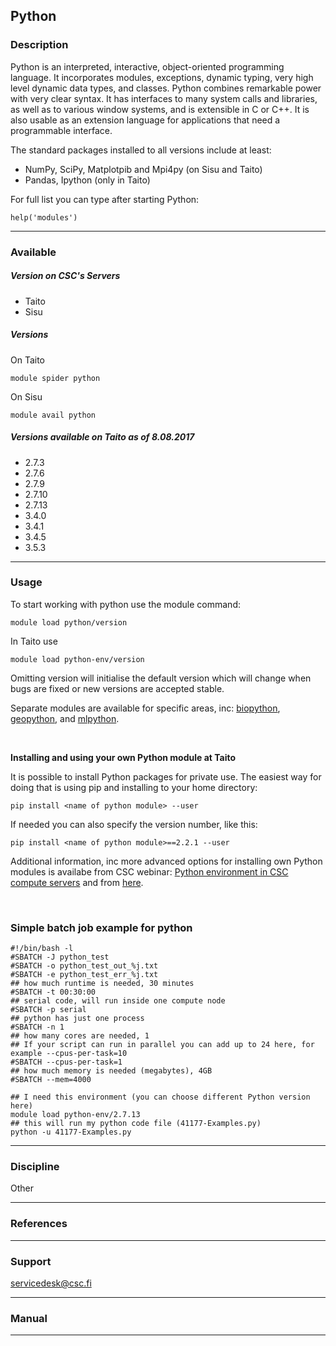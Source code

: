 ## Python

### Description

Python  is an  interpreted,  interactive, object-oriented  programming
language. It  incorporates modules,  exceptions, dynamic  typing, very
high level dynamic data types, and classes. Python combines remarkable
power with very  clear syntax. It has interfaces to  many system calls
and libraries, as well as to various window systems, and is extensible
in  C  or  C++.  It  is  also usable  as  an  extension  language  for
applications that need a programmable interface.

The standard packages installed to all versions include at least:

-   NumPy, SciPy, Matplotpib and Mpi4py (on Sisu and Taito)
-   Pandas, Ipython (only in Taito)

For full list you can type after starting Python:

~~~~ lang-py
help('modules')
~~~~

------------------------------------------------------------------------

### Available

##### Version on CSC's Servers

-   Taito
-   Sisu

##### Versions

On Taito

    module spider python

On Sisu

    module avail python

##### Versions available on Taito as of 8.08.2017

-   2.7.3
-   2.7.6
-   2.7.9
-   2.7.10
-   2.7.13
-   3.4.0
-   3.4.1
-   3.4.5
-   3.5.3

------------------------------------------------------------------------

### Usage

To start working with python use the module command:

    module load python/version

In Taito use

    module load python-env/version

Omitting version will initialise the default version which will change
when bugs are fixed or new versions are accepted stable.

Separate modules  are available for specific  areas, inc: [biopython],
[geopython], and [mlpython].

 

**Installing and using your own Python module at Taito**

It is possible to install Python packages for private use. The easiest
way for doing that is using pip and installing to your home directory:

`pip install <name of python module> --user`

If needed you can also specify the version number, like this:

`pip install <name of python module>==2.2.1 --user`

Additional information,  inc more advanced options  for installing own
Python  modules is  availabe  from CSC  webinar: <span  id="eow-title"
class="watch-title"  dir="ltr" title="Webinar:  Python environment  in
CSC compute  servers">[Python environment in CSC  compute servers] and
</span>from [here].

 

### Simple batch job example for python

    #!/bin/bash -l
    #SBATCH -J python_test
    #SBATCH -o python_test_out_%j.txt
    #SBATCH -e python_test_err_%j.txt
    ## how much runtime is needed, 30 minutes
    #SBATCH -t 00:30:00
    ## serial code, will run inside one compute node
    #SBATCH -p serial
    ## python has just one process
    #SBATCH -n 1
    ## how many cores are needed, 1
    ## If your script can run in parallel you can add up to 24 here, for example --cpus-per-task=10
    #SBATCH --cpus-per-task=1
    ## how much memory is needed (megabytes), 4GB
    #SBATCH --mem=4000

    ## I need this environment (you can choose different Python version here)
    module load python-env/2.7.13
    ## this will run my python code file (41177-Examples.py)
    python -u 41177-Examples.py

------------------------------------------------------------------------

### Discipline

Other  

------------------------------------------------------------------------

### References

------------------------------------------------------------------------

### Support

servicedesk@csc.fi

------------------------------------------------------------------------

### Manual

------------------------------------------------------------------------

  [biopython]: https://research.csc.fi/-/biopython
  [geopython]: https://research.csc.fi/-/geopython
  [mlpython]: https://research.csc.fi/-/mlpython
  [Python environment in CSC compute servers]: https://www.youtube.com/watch?v=Ux17q5W5qlE
  [here]: https://research.csc.fi/csc-guide-user-specific-directories-at-the-servers-of-csc#ex3
